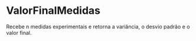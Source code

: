 # ValorFinalMedidas
Recebe n medidas experimentais e retorna a variância, o desvio padrão e o valor final.
